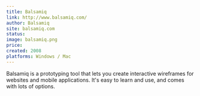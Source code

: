 ```yaml
---
title: Balsamiq
link: http://www.balsamiq.com/
author: Balsamiq
site: balsamiq.com
status: 
image: balsamiq.png
price: 
created: 2008
platforms: Windows / Mac
---
```


Balsamiq is a prototyping tool that lets you create interactive wireframes for websites and mobile applications. It's easy to learn and use, and comes with lots of options.
